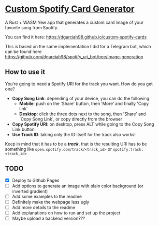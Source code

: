 # [Custom Spotify Card Generator](https://dgarciah98.github.io/custom-spotify-cards)

A Rust + WASM Yew app that generates a custom card image of your favorite song from Spotify.

You can find it here: https://dgarciah98.github.io/custom-spotify-cards

This is based on the same implementation I did for a Telegram bot, which can be found here https://github.com/dgarciah98/spotify_uri_bot/tree/image-generation


## How to use it
You're going to need a Spotify URI for the track you want. How do you get one?

- **Copy Song Link**: depending of your device, you can do the following
  - **Mobile**: push on the 'Share' button, then 'More' and finally 'Copy link'
  - **Desktop**: click the three dots next to the song, then 'Share' and 'Copy Song Link',
                 or copy directly from the browser
- **Copy Spotify URI**: on desktop, press ALT while going to the Copy Song Link button
- **Use Track ID**: taking only the ID itself for the track also works!

Keep in mind that it has to be a ***track***, that is the resulting URI has to be something like `open.spotify.com/track/<track_id>` or `spotify:track:<track_id>`

## TODO

- [x] Deploy to Github Pages
- [ ] Add options to generate an image with plain color background (or inverted gradient)
- [ ] Add some examples to the readme
- [ ] Definitely make the webpage less ugly
- [ ] Add more details to the readme
- [ ] Add explanations on how to run and set up the project
- [ ] Maybe upload a backend version???
